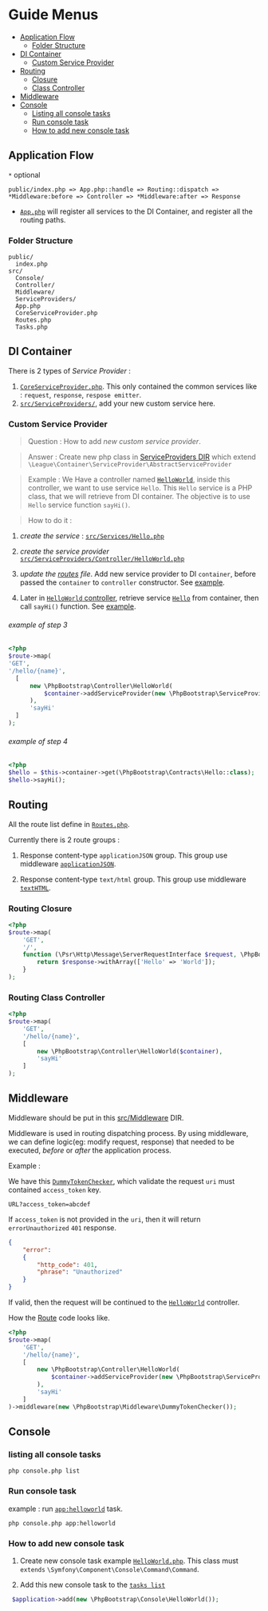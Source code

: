 # Guide Menus

- [Application Flow](#application-flow)
    - [Folder Structure](#folder-structure)
- [DI Container](#di-container)
    - [Custom Service Provider](#custom-service-provider)
- [Routing](#routing)
    - [Closure](#routing-closure)
    - [Class Controller](#routing-class-controller)
- [Middleware](#middleware)
- [Console](#console)
    - [Listing all console tasks](#listing-all-console-tasks)
    - [Run console task](#run-console-task)
    - [How to add new console task](#how-to-add-new-console-task)

## Application Flow

`*` optional

```
public/index.php => App.php::handle => Routing::dispatch => *Middleware:before => Controller => *Middleware:after => Response
```

- [`App.php`](https://github.com/harryosmar/php-bootstrap/blob/master/src/App.php) will register all services to the DI Container, and register all the routing paths.

### Folder Structure

```
public/
  index.php
src/
  Console/
  Controller/
  Middleware/
  ServiceProviders/
  App.php
  CoreServiceProvider.php
  Routes.php
  Tasks.php
```

## DI Container

There is 2 types of *Service Provider* :

1. [`CoreServiceProvider.php`](https://github.com/harryosmar/php-bootstrap/blob/master/src/CoreServiceProvider.php). This only contained the common services like : `request`, `response`, `respose emitter`.
2. [`src/ServiceProviders/`](https://github.com/harryosmar/php-bootstrap/tree/master/src/ServiceProviders), add your new custom service here.

### Custom Service Provider

> Question : How to add *new custom service provider*.

> Answer : Create new php class in [ServiceProviders DIR](https://github.com/harryosmar/php-bootstrap/tree/master/src/ServiceProviders) which extend `\League\Container\ServiceProvider\AbstractServiceProvider`

> Example : We Have a controller named [`HelloWorld`](https://github.com/harryosmar/php-bootstrap/blob/master/src/ServiceProviders/Controller/HelloWorld.php), inside this controller, we want to use service `Hello`. This `Hello` service is a PHP class, that we will retrieve from DI container. The objective is to use `Hello` service function `sayHi()`.  

> How to do it :


1. *create the service* : [`src/Services/Hello.php`](https://github.com/harryosmar/php-bootstrap/blob/master/src/Services/Hello.php)

2. *create the service provider* [`src/ServiceProviders/Controller/HelloWorld.php`](https://github.com/harryosmar/php-bootstrap/blob/master/src/ServiceProviders/Controller/HelloWorld.php)

3. *update the [routes](https://github.com/harryosmar/php-bootstrap/blob/master/src/Routes.php) file*. Add new service provider to DI `container`, before passed the `container` to `controller` constructor. See [example](#example-of-step-3).

4.  Later in [`HelloWorld` controller](https://github.com/harryosmar/php-bootstrap/blob/master/src/Controller/HelloWorld.php#L24), retrieve service [`Hello`](https://github.com/harryosmar/php-bootstrap/blob/master/src/Contracts/Hello.php) from container, then call `sayHi()` function. See [example](#example-of-step-4).

###### example of step 3
```php
<?php
$route->map(
'GET',
'/hello/{name}',
  [
      new \PhpBootstrap\Controller\HelloWorld(
          $container->addServiceProvider(new \PhpBootstrap\ServiceProviders\Controller\HelloWorld)
      ),
      'sayHi'
  ]
);
```

###### example of step 4

```php
<?php
$hello = $this->container->get(\PhpBootstrap\Contracts\Hello::class);
$hello->sayHi();
```

## Routing

All the route list define in [`Routes.php`](https://github.com/harryosmar/php-bootstrap/blob/master/src/Routes.php).

Currently there is 2 route groups :

1. Response content-type `applicationJSON` group. This group use middleware [`applicationJSON`](https://github.com/harryosmar/php-bootstrap/blob/master/src/Middleware/Response/applicationJSON.php).

2. Response content-type `text/html` group.  This group use middleware [`textHTML`](https://github.com/harryosmar/php-bootstrap/blob/master/src/Middleware/Response/textHTML.php).

### Routing Closure

```php
<?php
$route->map(
    'GET',
    '/',
    function (\Psr\Http\Message\ServerRequestInterface $request, \PhpBootstrap\Contracts\Response $response) {
        return $response->withArray(['Hello' => 'World']);
    }
);
```

### Routing Class Controller

```php
<?php
$route->map(
    'GET',
    '/hello/{name}',
    [
        new \PhpBootstrap\Controller\HelloWorld($container),
        'sayHi'
    ]
);
```

## Middleware

Middleware should be put in this [src/Middleware](https://github.com/harryosmar/php-bootstrap/tree/master/src/Middleware) DIR.

Middleware is used in routing dispatching process. By using middleware, we can define logic(eg: modify request, response) that needed to be executed,  *before* or *after* the application process.

Example :

We have this [`DummyTokenChecker`](https://github.com/harryosmar/php-bootstrap/blob/master/src/Middleware/DummyTokenChecker.php), which validate the request `uri` must contained `access_token` key.

```
URL?access_token=abcdef
```

If `access_token` is not provided in the `uri`, then it will return `errorUnauthorized` `401` response.

```json
{
    "error":
    {
        "http_code": 401,
        "phrase": "Unauthorized"
    }
}
```

If valid, then the request will be continued to the [`HelloWorld`](https://github.com/harryosmar/php-bootstrap/blob/master/src/Controller/HelloWorld.php) controller.

How the [Route]((https://github.com/harryosmar/php-bootstrap/blob/master/src/Routes.php)) code looks like.

```php
<?php
$route->map(
    'GET',
    '/hello/{name}',
    [
        new \PhpBootstrap\Controller\HelloWorld(
            $container->addServiceProvider(new \PhpBootstrap\ServiceProviders\Controller\HelloWorld)
        ),
        'sayHi'
    ]
)->middleware(new \PhpBootstrap\Middleware\DummyTokenChecker());
```

## Console

### listing all console tasks

```
php console.php list
```

### Run console task

example : run [`app:helloworld`](https://github.com/harryosmar/php-bootstrap/blob/master/src/Console/HelloWorld.php) task.

```
php console.php app:helloworld
```

### How to add new console task

1. Create new console task example [`HelloWorld.php`](https://github.com/harryosmar/php-bootstrap/blob/master/src/Console/HelloWorld.php). This class must `extends` `\Symfony\Component\Console\Command\Command`.

2. Add this new console task to the [`tasks list`](https://github.com/harryosmar/php-bootstrap/blob/master/src/Tasks.php)

```php
 $application->add(new \PhpBootstrap\Console\HelloWorld());
```
